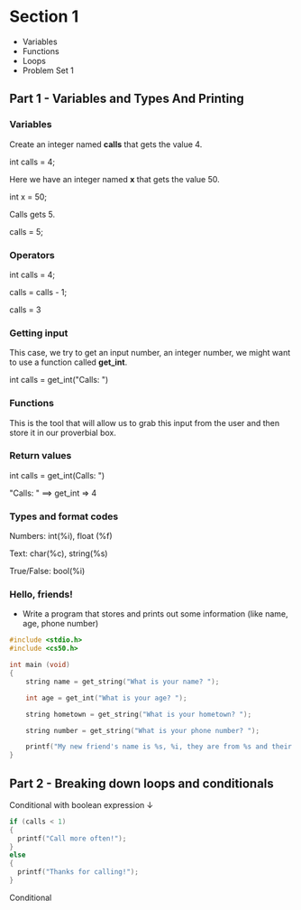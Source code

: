 # Section 1
- Variables
- Functions
- Loops
- Problem Set 1

## Part 1 - Variables and Types And Printing

### Variables
Create an integer named **calls** that gets the value 4.

int calls = 4;

Here we have an integer named **x** that gets the value 50.

int x = 50;

Calls gets 5.

calls = 5;

### Operators
int calls = 4;

calls = calls - 1;

calls = 3

### Getting input
This case, we try to get an input number, an integer number, we might want to use a function called **get_int**.

int calls = get_int("Calls: ")

### Functions
This is the tool that will allow us to grab this input from the user and then store it in our proverbial box.

### Return values
int calls = get_int(Calls: ")

"Calls: " ==>  get_int => 4

### Types and format codes

Numbers: int(%i), float (%f)

Text: char(%c), string(%s)

True/False: bool(%i)

### Hello, friends!
- Write a program that stores and prints out some information (like name, age, phone number)  
```C
#include <stdio.h>
#include <cs50.h>

int main (void)
{
    string name = get_string("What is your name? ");

    int age = get_int("What is your age? ");

    string hometown = get_string("What is your hometown? ");

    string number = get_string("What is your phone number? ");

    printf("My new friend's name is %s, %i, they are from %s and their phone number is %s\n", name, age, hometown, number);
}
```
## Part 2 - Breaking down loops and conditionals

Conditional with boolean expression ↓
```c
if (calls < 1)
{
  printf("Call more often!");
}
else
{
  printf("Thanks for calling!");
}
```
Conditional
